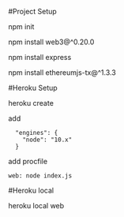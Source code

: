 #Project Setup

npm init

npm install web3@^0.20.0

npm install express

npm install ethereumjs-tx@^1.3.3


#Heroku Setup

heroku create

add
```
  "engines": {
	"node": "10.x"
  }
```

add procfile
```
web: node index.js
```

#Heroku local

heroku local web